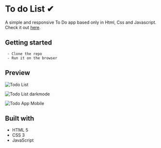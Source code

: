 # To do List ✔

A simple and  responsive To Do app based only in Html, Css and Javascript. 
Check it out [here](https://leonardotadeufss.github.io/todolist/).

## Getting started

     - Clone the repo
     - Run it on the browser


## Preview

![Todo List](https://media.giphy.com/media/aMXgqzGKshM58MJJkn/source.gif)

![Todo List darkmode](https://media.giphy.com/media/pp4xoD0hSX1MhKYX7m/source.gif)

![Todo App Mobile](https://media.giphy.com/media/hu56DrYZ0updXzCNhC/source.gif)

## Built with

 - HTML 5
 - CSS 3
 - JavaScript
